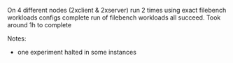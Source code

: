 On 4 different nodes (2xclient & 2xserver) run 2 times using exact filebench workloads configs
complete run of filebench workloads all succeed. Took around 1h to complete

Notes: 
- one experiment halted in some instances